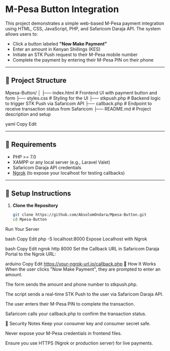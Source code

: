 # M-Pesa Button Integration

This project demonstrates a simple web-based M-Pesa payment integration using HTML, CSS, JavaScript, PHP, and Safaricom Daraja API. The system allows users to:

- Click a button labeled **"Now Make Payment"**
- Enter an amount in Kenyan Shillings (KES)
- Initiate an STK Push request to their M-Pesa mobile number
- Complete the payment by entering their M-Pesa PIN on their phone

---

## 📂 Project Structure

Mpesa-Button/
│
├── index.html # Frontend UI with payment button and form
├── styles.css # Styling for the UI
├── stkpush.php # Backend logic to trigger STK Push via Safaricom API
├── callback.php # Endpoint to receive transaction status from Safaricom
├── README.md # Project description and setup

yaml
Copy
Edit

---

## 🔧 Requirements

- PHP >= 7.0
- XAMPP or any local server (e.g., Laravel Valet)
- Safaricom Daraja API credentials
- [Ngrok](https://ngrok.com/) (to expose your localhost for testing callbacks)

---

## 🚀 Setup Instructions

1. **Clone the Repository**
   ```bash
   git clone https://github.com/AbsolomOndara/Mpesa-Button.git
   cd Mpesa-Button
Run Your Server

bash
Copy
Edit
php -S localhost:8000
Expose Localhost with Ngrok

bash
Copy
Edit
ngrok http 8000
Set the Callback URL in Safaricom Daraja Portal to the Ngrok URL:

arduino
Copy
Edit
https://your-ngrok-url.io/callback.php
📲 How It Works
When the user clicks "Now Make Payment", they are prompted to enter an amount.

The form sends the amount and phone number to stkpush.php.

The script sends a real-time STK Push to the user via Safaricom Daraja API.

The user enters their M-Pesa PIN to complete the transaction.

Safaricom calls your callback.php to confirm the transaction status.

🔐 Security Notes
Keep your consumer key and consumer secret safe.

Never expose your M-Pesa credentials in frontend files.

Ensure you use HTTPS (Ngrok or production server) for live payments.

